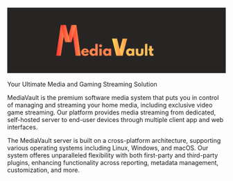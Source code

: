 <p align="center">
<img alt="Logo Banner" src="https://raw.githubusercontent.com/media-vault/mediavault-ux/main/MediaVault - Banner Text Solid.png?sanitize=true"/>
</p>

Your Ultimate Media and Gaming Streaming Solution

MediaVault is the premium software media system that puts you in control of managing and streaming your home media, including exclusive video game streaming. Our platform provides media streaming from dedicated, self-hosted server to end-user devices through multiple client app and web interfaces.

The MediaVault server is built on a cross-platform architecture, supporting various operating systems including Linux, Windows, and macOS. Our system offeres unparalleled flexibility with both first-party and third-party plugins, enhancing functionality across reporting, metadata management, customization, and more.
